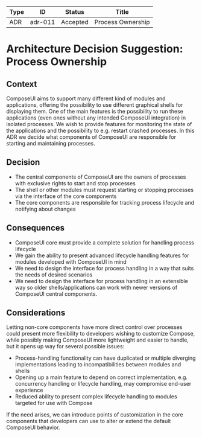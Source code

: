 <!-- Morgan Stanley makes this available to you under the Apache License, Version 2.0 (the "License"). You may obtain a copy of the License at http://www.apache.org/licenses/LICENSE-2.0. See the NOTICE file distributed with this work for additional information regarding copyright ownership. Unless required by applicable law or agreed to in writing, software distributed under the License is distributed on an "AS IS" BASIS, WITHOUT WARRANTIES OR CONDITIONS OF ANY KIND, either express or implied. See the License for the specific language governing permissions and limitations under the License. -->

| Type          | ID            | Status        | Title         |
| ------------- | ------------- | ------------- | ------------- |
| ADR           | adr-011       | Accepted      | Process Ownership |


# Architecture Decision Suggestion: Process Ownership

## Context
ComposeUI aims to support many different kind of modules and applications, offering the possibility to use different graphical shells for displaying them. One of the main features is the possibility to run these applications (even ones without any intended ComposeUI integration) in isolated processes. We wish to provide features for monitoring the state of the applications and the possibility to e.g. restart crashed processes. In this ADR we decide what components of ComposeUI are responsible for starting and maintaining processes.

## Decision
 - The central components of ComposeUI are the owners of processes with exclusive rights to start and stop processes
 - The shell or other modules must request starting or stopping processes via the interface of the core components
 - The core components are responsible for tracking process lifecycle and notifying about changes
 
## Consequences
 - ComposeUI core must provide a complete solution for handling process lifecycle
 - We gain the ability to present advanced lifecycle handling features for modules developed with ComposeUI in mind
 - We need to design the interface for process handling in a way that suits the needs of desired scenarios
 - We need to design the interface for process handling in an extensible way so older shells/applications can work with newer versions of ComposeUI central components.

## Considerations
Letting non-core components have more direct control over processes could present more flexibility to developers wishing to customize Compose, while possibly making ComposeUI more lightweight and easier to handle, but it opens up way for several possible issues:
 - Process-handling functionality can have duplicated or multiple diverging implementations leading to incompatibilities between modules and shells
 - Opening up a main feature to depend on correct implementation, e.g. concurrency handling or lifecycle handling, may compromise end-user experience
 - Reduced ability to present complex lifecycle handling to modules targeted for use with Compose

If the need arises, we can introduce points of customization in the core components that developers can use to alter or extend the default ComposeUI behavior.